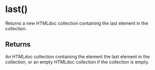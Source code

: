 # last()

Returns a new HTMLdoc collection containing the last element in the collection.

## Returns

An HTMLdoc collection containing the element the last element in the collection, or an empty HTMLdoc collection if the collection is empty.
